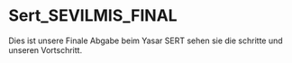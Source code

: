 # Sert_SEVILMIS_FINAL
Dies ist unsere Finale Abgabe beim Yasar SERT sehen sie die schritte und unseren Vortschritt.
